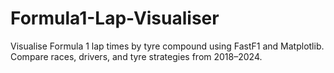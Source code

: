 # Formula1-Lap-Visualiser
Visualise Formula 1 lap times by tyre compound using FastF1 and Matplotlib. Compare races, drivers, and tyre strategies from 2018–2024.
